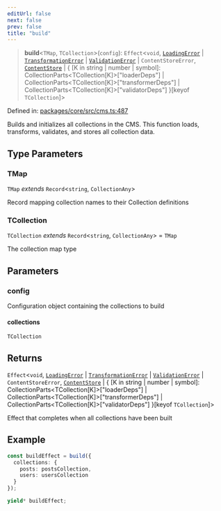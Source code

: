 ```yaml
---
editUrl: false
next: false
prev: false
title: "build"
---
```


> **build**\<`TMap`, `TCollection`\>(`config`): `Effect`\<`void`, [`LoadingError`](/api/cms/classes/loadingerror/) \| [`TransformationError`](/api/cms/classes/transformationerror/) \| [`ValidationError`](/api/cms/classes/validationerror/) \| `ContentStoreError`, [`ContentStore`](/api/cms/classes/contentstore/) \| \{ \[K in string \| number \| symbol\]: CollectionParts\<TCollection\[K\]\>\["loaderDeps"\] \| CollectionParts\<TCollection\[K\]\>\["transformerDeps"\] \| CollectionParts\<TCollection\[K\]\>\["validatorDeps"\] \}\[keyof `TCollection`\]\>

Defined in: [packages/core/src/cms.ts:487](https://github.com/bitswired/foldcms/blob/a5796744336f5646b8ccb4abf3c6d1334a83f443/packages/core/src/cms.ts#L487)

Builds and initializes all collections in the CMS.
This function loads, transforms, validates, and stores all collection data.

## Type Parameters

### TMap

`TMap` *extends* `Record`\<`string`, `CollectionAny`\>

Record mapping collection names to their Collection definitions

### TCollection

`TCollection` *extends* `Record`\<`string`, `CollectionAny`\> = `TMap`

The collection map type

## Parameters

### config

Configuration object containing the collections to build

#### collections

`TCollection`

## Returns

`Effect`\<`void`, [`LoadingError`](/api/cms/classes/loadingerror/) \| [`TransformationError`](/api/cms/classes/transformationerror/) \| [`ValidationError`](/api/cms/classes/validationerror/) \| `ContentStoreError`, [`ContentStore`](/api/cms/classes/contentstore/) \| \{ \[K in string \| number \| symbol\]: CollectionParts\<TCollection\[K\]\>\["loaderDeps"\] \| CollectionParts\<TCollection\[K\]\>\["transformerDeps"\] \| CollectionParts\<TCollection\[K\]\>\["validatorDeps"\] \}\[keyof `TCollection`\]\>

Effect that completes when all collections have been built

## Example

```typescript
const buildEffect = build({
  collections: {
    posts: postsCollection,
    users: usersCollection
  }
});

yield* buildEffect;
```
